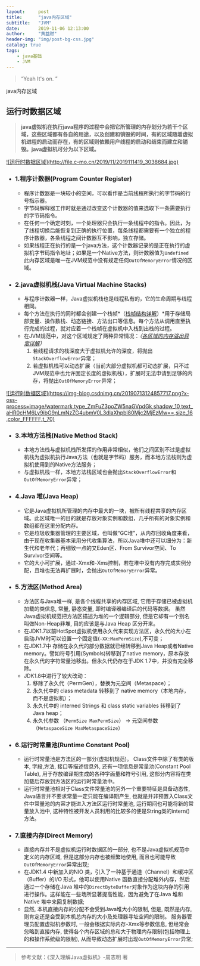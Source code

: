 ```yaml
---
layout:     post
title:      "java内存区域"
subtitle:   "JVM"
date:       2019-11-06 12:13:00
author:     "黄益财"
header-img: "img/post-bg-css.jpg"
catalog: true
tags:
    - java基础
    - JVM
---
```


> “Yeah It's on. ”

java内存区域

## 运行时数据区域

> **java虚拟机在执行java程序的过程中会把它所管理的内存划分为若干个区域，这些区域都有各自的用途，以及创建和销毁的时间，有的区域随着虚拟机进程的启动而存在，有的区域则依赖用户线程的启动和结束而建立和销毁。java虚拟机可分为以下区域。**

<a href="http://file.c-mo.cn/2019/11/2019111419_3038684.jpg" target="_blank">
	![运行时数据区域](http://file.c-mo.cn/2019/11/2019111419_3038684.jpg)
</a>




- ###  1.程序计数器(Program Counter Register)

	- 程序计数器是一块较小的空间，可以看作是当前线程所执行的字节码的行号指示器。
	- 字节码解释器工作时就是通过改变这个计数器的值来选取下一条需要执行的字节码指令。
	- 在任何一个确定时刻，一个处理器只会执行一条线程中的指令。因此，为了线程切换后能恢复到正确的执行位置，每条线程都需要有一个独立的程序计数器，各条线程之间计数器互不影响，独立存储。
	- 如果线程正在执行的是一个java方法，这个计数器记录的是正在执行的虚拟机字节码指令地址；如果是一个Native方法，则计数器值为`Undefined`此内存区域是唯一在JVM规范中没有规定任何`OutOfMemoryError`情况的区域。

- ###  2.java虚拟机栈(Java Virtual Machine Stacks)

	- 与程序计数器一样，Java虚拟机栈也是线程私有的，它的生命周期与线程相同。
	- 每个方法在执行的同时都会创建一个栈帧*（[栈帧结构详解](http://blog.hoarfrost.cn/2019/11/06/JVM-java%E5%86%85%E5%AD%98%E5%8C%BA%E5%9F%9F/ "方法运行时的基础数据结构")）*用于存储局部变量、操作数栈、动态链接、方法出口等信息。每个方法从调用直至执行完成的过程，就对应着一个栈帧在虚拟机中入栈到出栈的过程。
	- 在JVM规范中，对这个区域规定了两种异常情况：*（[各区域的内存溢出异常详解](http://blog.hoarfrost.cn/2019/11/06/JVM-java%E5%86%85%E5%AD%98%E5%8C%BA%E5%9F%9F/ "各内存区域的内存溢出异常情况详解")）*
		1. 若线程请求的栈深度大于虚拟机允许的深度，将抛出`StackOverflowError`异常；
		2. 若虚拟机栈可以动态扩展（当前大部分虚拟机都可动态扩展，只不过JVM规范中也允许固定长度的虚拟机栈），扩展时无法申请到足够的内存，将抛出`OutOfMemoryError`异常；

<a href="" target="_blank">
![运行时数据区域](https://img-blog.csdnimg.cn/20190713124857717.png?x-oss-process=image/watermark,type_ZmFuZ3poZW5naGVpdGk,shadow_10,text_aHR0cHM6Ly9ibG9nLmNzZG4ubmV0L3dlaXhpbl80Mjc2MjEzMw==,size_16,color_FFFFFF,t_70)
</a>

- ###  3.本地方法栈(Native Method Stack)

	- 本地方法栈与虚拟机栈所发挥的作用非常相似，他们之间区别不过是虚拟机栈为虚拟机执行Java方法（也就是字节码）服务，而本地方法栈则为虚拟机使用到的Native方法服务；
	- 与虚拟机栈一样，本地方法栈区域也会抛出`StackOverflowError`和`OutOfMemoryError`异常；

- ###  4.Java 堆(Java Heap)

	- 它是Java虚拟机所管理的内存中最大的一块，被所有线程共享的内存区域。此区域唯一的目的就是存放对象实例和数组，几乎所有的对象实例和数组都在这里分配内存。
	- 它是垃圾收集器管理的主要区域，也叫做“GC堆”，从内存回收角度来看，由于现在收集器基本采用分代收集算法，所以Java堆中还可以细分为：新生代和老年代；再细致一点的又Eden区、From Survivor空间、To Survivor空间等。
	- 它的大小可扩展，通过-Xmx和-Xms控制，若在堆中没有内存完成实例分配，且堆也无法再扩展时，会抛出`OutOfMemoryError`异常。

- ###  5.方法区(Method Area)

	- 方法区与Java堆一样, 是各个线程共享的内存区域, 它用于存储已被虚拟机加载的类信息, 常量, 静态变量, 即时编译器编译后的代码等数据。 虽然Java虚拟机规范把方法区描述为堆的一个逻辑部分, 但是它却有一个别名叫做Non-Heap非堆, 目的应该是与Java Heap 区分开来。
	- 在JDK1.7以前HotSpot虚拟机使用永久代来实现方法区，永久代的大小在启动JVM时可以设置一个固定值(`-XX:MaxPermSize`),不可变；
	- 在JDK1.7中 存储在永久代的部分数据就已经转移到Java Heap或者Native memory。譬如符号引用(Symbols)转移到了native memory，原本存放在永久代的字符常量池移出。但永久代仍存在于JDK 1.7中，并没有完全移除。
	- JDK1.8中进行了较大改动：
		1. 移除了永久代（PermGen），替换为元空间（Metaspace）；
		2. 永久代中的 class metadata 转移到了 native memory（本地内存，而不是虚拟机）；
		3. 永久代中的 interned Strings 和 class static variables 转移到了 Java heap；
		4. 永久代参数 （`PermSize MaxPermSize`） -> 元空间参数（`MetaspaceSize MaxMetaspaceSize`）

- ###  6.运行时常量池(Runtime Constant Pool)

	- 运行时常量池是方法区的一部分(虚拟机规范)。 Class文件中除了有类的版本, 字段,方法, 接口等描述信息外, 还有一项信息是常量池(Constant Pool Table), 用于存放编译期生成的各种字面量和符号引用, 这部分内容将在类加载后存放到方法区的运行时常量池中。
	- 运行时常量池相对于Class文件常量池的另外一个重要特征是具备动态性, Java语言并不要求常量一定只能在编译期产生, 也就是并非预置入Class文件中常量池的内容才能进入方法区运行时常量池, 运行期间也可能将新的常量放入池中, 这种特性被开发人员利用的比较多的便是String类的intern() 方法。

- ###  7.直接内存(Direct Memory)

	- 直接内存并不是虚拟机运行时数据区的一部分, 也不是Java虚拟机规范中定义的内存区域, 但是这部分内存也被频繁地使用, 而且也可能导致`OutOfMemoryError`异常出现;
	- 在JDK1.4 中新加入的NIO 类，引入了一种基于通道（Channel）和缓冲区（Buffer）的I/O 形式，他可以使用Native 函数直接分配堆外内存，然后通过一个存储在Java 堆中的`DirectByteBuffer`对象作为这块内存的引用进行操作。这样能在一些场所显著提高性能，因为避免了在Java 堆和Native 堆中来回复制数据;
	- 显然, 本机直接内存的分配不会受到Java堆大小的限制, 但是, 既然是内存, 则肯定还是会受到本机总内存的大小及处理器寻址空间的限制。 服务器管理员配置虚拟机参数时, 一般会根据实际内存-Xmx等参数信息, 但经常会忽略到直接内存, 使得各个内存区域的总和大于物理内存限制(包括物理上的和操作系统级的限制), 从而导致动态扩展时出现`OutOfMemoryError`异常;

---

> 参考文献：《深入理解Java虚拟机》-周志明 著












